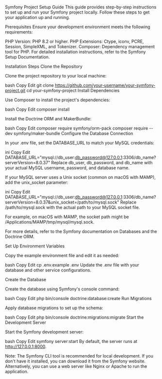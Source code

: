 Symfony Project Setup Guide
This guide provides step-by-step instructions to set up and run your Symfony project locally. Follow these steps to get your application up and running.

Prerequisites
Ensure your development environment meets the following requirements:

PHP Version: PHP 8.2 or higher.
PHP Extensions: Ctype, iconv, PCRE, Session, SimpleXML, and Tokenizer.
Composer: Dependency management tool for PHP.
For detailed installation instructions, refer to the Symfony Setup Documentation.

Installation Steps
Clone the Repository

Clone the project repository to your local machine:

bash
Copy
Edit
git clone https://github.com/your-username/your-symfony-project.git
cd your-symfony-project
Install Dependencies

Use Composer to install the project's dependencies:

bash
Copy
Edit
composer install

Install the Doctrine ORM and MakerBundle:

bash
Copy
Edit
composer require symfony/orm-pack
composer require --dev symfony/maker-bundle
Configure the Database Connection

In your .env file, set the DATABASE_URL to match your MySQL credentials:

ini
Copy
Edit
DATABASE_URL="mysql://db_user:db_password@127.0.0.1:3306/db_name?serverVersion=8.0.37"
Replace db_user, db_password, and db_name with your actual MySQL username, password, and database name.

If your MySQL server uses a Unix socket (common on macOS with MAMP), add the unix_socket parameter:

ini
Copy
Edit
DATABASE_URL="mysql://db_user:db_password@127.0.0.1:3306/db_name?serverVersion=8.0.37&unix_socket=/path/to/mysql.sock"
Replace /path/to/mysql.sock with the actual path to your MySQL socket file.

For example, on macOS with MAMP, the socket path might be /Applications/MAMP/tmp/mysql/mysql.sock.

For more details, refer to the Symfony documentation on Databases and the Doctrine ORM.


Set Up Environment Variables

Copy the example environment file and edit it as needed:

bash
Copy
Edit
cp .env.example .env
Update the .env file with your database and other service configurations.

Create the Database

Create the database using Symfony's console command:

bash
Copy
Edit
php bin/console doctrine:database:create
Run Migrations

Apply database migrations to set up the schema:

bash
Copy
Edit
php bin/console doctrine:migrations:migrate
Start the Development Server

Start the Symfony development server:

bash
Copy
Edit
symfony server:start
By default, the server runs at http://127.0.0.1:8000.

Note: The Symfony CLI tool is recommended for local development. If you don't have it installed, you can download it from the Symfony website. Alternatively, you can use a web server like Nginx or Apache to run the application.